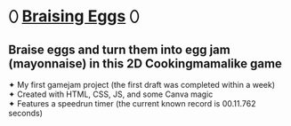 # ⬯ [Braising Eggs](https://danielledonnelly.github.io/braising-eggs/) ⬯
## Braise eggs and turn them into egg jam (mayonnaise) in this 2D Cookingmamalike game
  ✦ My first gamejam project (the first draft was completed within a week)
  <br>✦ Created with HTML, CSS, JS, and some Canva magic
  <br>✦ Features a speedrun timer (the current known record is 00.11.762 seconds)
